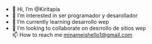 - 👋 Hi, I’m @Kiritapia
- 👀 I’m interested in  ser programador  y desarollador
- 🌱 I’m currently learning  desarrollo wep 
- 💞️ I’m looking to collaborate on  desrrollo de sitios wep  
 📫 How to reach me  minameishello1@gmail.com
